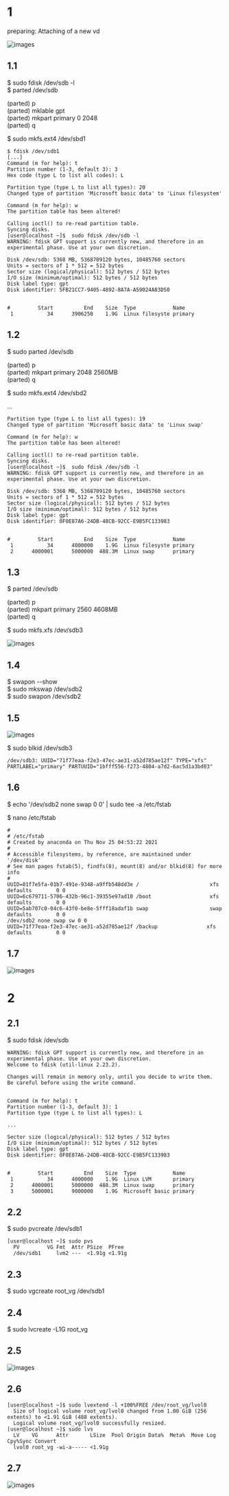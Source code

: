 # 1
preparing: Attaching of a new vd

![images](./images/new_disk.png)

## 1.1
$ sudo fdisk /dev/sdb -l  <br/>
$ parted /dev/sdb  <br/>

   (parted) p <br/>
   (parted) mklable gpt  <br/>
   (parted) mkpart primary 0 2048  <br/>
   (parted) q  <br/>
   
$ sudo mkfs.ext4 /dev/sbd1  <br/>

```
$ fdisk /dev/sdb1
[...]
Command (m for help): t
Partition number (1-3, default 3): 3
Hex code (type L to list all codes): L

Partition type (type L to list all types): 20
Changed type of partition 'Microsoft basic data' to 'Linux filesystem'

Command (m for help): w
The partition table has been altered!

Calling ioctl() to re-read partition table.
Syncing disks.
[user@localhost ~]$  sudo fdisk /dev/sdb -l
WARNING: fdisk GPT support is currently new, and therefore in an experimental phase. Use at your own discretion.

Disk /dev/sdb: 5368 MB, 5368709120 bytes, 10485760 sectors
Units = sectors of 1 * 512 = 512 bytes
Sector size (logical/physical): 512 bytes / 512 bytes
I/O size (minimum/optimal): 512 bytes / 512 bytes
Disk label type: gpt
Disk identifier: 5FB21CC7-9405-4892-8A7A-A59024A83D50


#         Start          End    Size  Type            Name
 1           34      3906250    1.9G  Linux filesyste primary
```


## 1.2

$ sudo parted /dev/sdb  <br/>

  (parted) p  <br/>
  (parted) mkpart primary 2048 2560MB  <br/>
  (parted) q  <br/>
  
$ sudo mkfs.ext4 /dev/sbd2  <br/>

...

```
Partition type (type L to list all types): 19
Changed type of partition 'Microsoft basic data' to 'Linux swap'

Command (m for help): w
The partition table has been altered!

Calling ioctl() to re-read partition table.
Syncing disks.
[user@localhost ~]$  sudo fdisk /dev/sdb -l
WARNING: fdisk GPT support is currently new, and therefore in an experimental phase. Use at your own discretion.

Disk /dev/sdb: 5368 MB, 5368709120 bytes, 10485760 sectors
Units = sectors of 1 * 512 = 512 bytes
Sector size (logical/physical): 512 bytes / 512 bytes
I/O size (minimum/optimal): 512 bytes / 512 bytes
Disk label type: gpt
Disk identifier: 0F0E87A6-24DB-48CB-92CC-E9B5FC133983


#         Start          End    Size  Type            Name
 1           34      4000000    1.9G  Linux filesyste primary
 2      4000001      5000000  488.3M  Linux swap      primary
```


## 1.3

$ parted /dev/sdb  <br/>

  (parted) p  <br/>
  (parted) mkpart primary 2560 4608MB  <br/>
  (parted) q  <br/>
  
$ sudo mkfs.xfs /dev/sdb3  <br/>

![images](./images/list_parted_1_3.png)

## 1.4

$ swapon --show  <br/>
$ sudo mkswap /dev/sdb2  <br/>
$ sudo swapon /dev/sdb2 <br/>


## 1.5

![images](./images/1_5_mount.png)

$ sudo blkid /dev/sdb3  <br/>

```
/dev/sdb3: UUID="71f77eaa-f2e3-47ec-ae31-a52d785ae12f" TYPE="xfs" PARTLABEL="primary" PARTUUID="1bfff556-f273-4804-a7d2-6ac5d1a3bd03" 
```

## 1.6

$ echo '/dev/sdb2 none swap 0 0' | sudo tee -a /etc/fstab  <br/>

$ nano /etc/fstab  <br/>

```
#
# /etc/fstab
# Created by anaconda on Thu Nov 25 04:53:22 2021
#
# Accessible filesystems, by reference, are maintained under '/dev/disk'
# See man pages fstab(5), findfs(8), mount(8) and/or blkid(8) for more info
#
UUID=81f7e5fa-01b7-491e-9348-a9ffb548dd3e /                       xfs     defaults        0 0
UUID=6c679711-5706-432b-96c1-39355e97ad10 /boot                   xfs     defaults        0 0
UUID=5ab707c0-04c6-43f0-be8e-5fff18adaf1b swap                    swap    defaults        0 0
/dev/sdb2 none swap sw 0 0
UUID=71f77eaa-f2e3-47ec-ae31-a52d785ae12f /backup                xfs     defaults        0 0

```

## 1.7 

![images](./images/result.png)

# 2

## 2.1

$  sudo fdisk /dev/sdb   <br/>

```
WARNING: fdisk GPT support is currently new, and therefore in an experimental phase. Use at your own discretion.
Welcome to fdisk (util-linux 2.23.2).

Changes will remain in memory only, until you decide to write them.
Be careful before using the write command.


Command (m for help): t
Partition number (1-3, default 3): 1
Partition type (type L to list all types): L

...

```

```
Sector size (logical/physical): 512 bytes / 512 bytes
I/O size (minimum/optimal): 512 bytes / 512 bytes
Disk label type: gpt
Disk identifier: 0F0E87A6-24DB-48CB-92CC-E9B5FC133983


#         Start          End    Size  Type            Name
 1           34      4000000    1.9G  Linux LVM       primary
 2      4000001      5000000  488.3M  Linux swap      primary
 3      5000001      9000000    1.9G  Microsoft basic primary
```

## 2.2

$ sudo pvcreate /dev/sdb1  <br/>

```
[user@localhost ~]$ sudo pvs
  PV         VG Fmt  Attr PSize  PFree 
  /dev/sdb1     lvm2 ---  <1.91g <1.91g
```

## 2.3

$ sudo vgcreate root_vg /dev/sdb1  <br/>

## 2.4

$ sudo lvcreate -L1G root_vg  <br/>

## 2.5

![images](./images/checking_2_5.png)

## 2.6 

```
[user@localhost ~]$ sudo lvextend -l +100%FREE /dev/root_vg/lvol0
  Size of logical volume root_vg/lvol0 changed from 1.00 GiB (256 extents) to <1.91 GiB (488 extents).
  Logical volume root_vg/lvol0 successfully resized.
[user@localhost ~]$ sudo lvs
  LV    VG      Attr       LSize  Pool Origin Data%  Meta%  Move Log Cpy%Sync Convert
  lvol0 root_vg -wi-a----- <1.91g      
 ```
 ## 2.7 
 
 ![images](./images/result_lvs.png)
